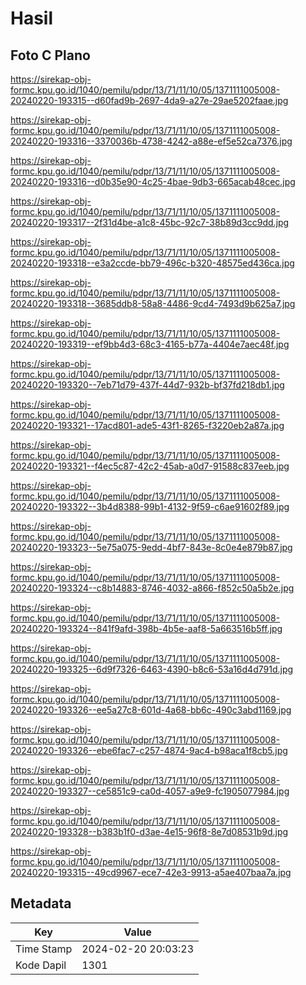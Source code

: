 # Hasil

## Foto C Plano

https://sirekap-obj-formc.kpu.go.id/1040/pemilu/pdpr/13/71/11/10/05/1371111005008-20240220-193315--d60fad9b-2697-4da9-a27e-29ae5202faae.jpg

https://sirekap-obj-formc.kpu.go.id/1040/pemilu/pdpr/13/71/11/10/05/1371111005008-20240220-193316--3370036b-4738-4242-a88e-ef5e52ca7376.jpg

https://sirekap-obj-formc.kpu.go.id/1040/pemilu/pdpr/13/71/11/10/05/1371111005008-20240220-193316--d0b35e90-4c25-4bae-9db3-665acab48cec.jpg

https://sirekap-obj-formc.kpu.go.id/1040/pemilu/pdpr/13/71/11/10/05/1371111005008-20240220-193317--2f31d4be-a1c8-45bc-92c7-38b89d3cc9dd.jpg

https://sirekap-obj-formc.kpu.go.id/1040/pemilu/pdpr/13/71/11/10/05/1371111005008-20240220-193318--e3a2ccde-bb79-496c-b320-48575ed436ca.jpg

https://sirekap-obj-formc.kpu.go.id/1040/pemilu/pdpr/13/71/11/10/05/1371111005008-20240220-193318--3685ddb8-58a8-4486-9cd4-7493d9b625a7.jpg

https://sirekap-obj-formc.kpu.go.id/1040/pemilu/pdpr/13/71/11/10/05/1371111005008-20240220-193319--ef9bb4d3-68c3-4165-b77a-4404e7aec48f.jpg

https://sirekap-obj-formc.kpu.go.id/1040/pemilu/pdpr/13/71/11/10/05/1371111005008-20240220-193320--7eb71d79-437f-44d7-932b-bf37fd218db1.jpg

https://sirekap-obj-formc.kpu.go.id/1040/pemilu/pdpr/13/71/11/10/05/1371111005008-20240220-193321--17acd801-ade5-43f1-8265-f3220eb2a87a.jpg

https://sirekap-obj-formc.kpu.go.id/1040/pemilu/pdpr/13/71/11/10/05/1371111005008-20240220-193321--f4ec5c87-42c2-45ab-a0d7-91588c837eeb.jpg

https://sirekap-obj-formc.kpu.go.id/1040/pemilu/pdpr/13/71/11/10/05/1371111005008-20240220-193322--3b4d8388-99b1-4132-9f59-c6ae91602f89.jpg

https://sirekap-obj-formc.kpu.go.id/1040/pemilu/pdpr/13/71/11/10/05/1371111005008-20240220-193323--5e75a075-9edd-4bf7-843e-8c0e4e879b87.jpg

https://sirekap-obj-formc.kpu.go.id/1040/pemilu/pdpr/13/71/11/10/05/1371111005008-20240220-193324--c8b14883-8746-4032-a866-f852c50a5b2e.jpg

https://sirekap-obj-formc.kpu.go.id/1040/pemilu/pdpr/13/71/11/10/05/1371111005008-20240220-193324--841f9afd-398b-4b5e-aaf8-5a663516b5ff.jpg

https://sirekap-obj-formc.kpu.go.id/1040/pemilu/pdpr/13/71/11/10/05/1371111005008-20240220-193325--6d9f7326-6463-4390-b8c6-53a16d4d791d.jpg

https://sirekap-obj-formc.kpu.go.id/1040/pemilu/pdpr/13/71/11/10/05/1371111005008-20240220-193326--ee5a27c8-601d-4a68-bb6c-490c3abd1169.jpg

https://sirekap-obj-formc.kpu.go.id/1040/pemilu/pdpr/13/71/11/10/05/1371111005008-20240220-193326--ebe6fac7-c257-4874-9ac4-b98aca1f8cb5.jpg

https://sirekap-obj-formc.kpu.go.id/1040/pemilu/pdpr/13/71/11/10/05/1371111005008-20240220-193327--ce5851c9-ca0d-4057-a9e9-fc1905077984.jpg

https://sirekap-obj-formc.kpu.go.id/1040/pemilu/pdpr/13/71/11/10/05/1371111005008-20240220-193328--b383b1f0-d3ae-4e15-96f8-8e7d08531b9d.jpg

https://sirekap-obj-formc.kpu.go.id/1040/pemilu/pdpr/13/71/11/10/05/1371111005008-20240220-193315--49cd9967-ece7-42e3-9913-a5ae407baa7a.jpg


## Metadata

| Key        | Value               |
| ---------- | ------------------- |
| Time Stamp | 2024-02-20 20:03:23 |
| Kode Dapil | 1301                |



